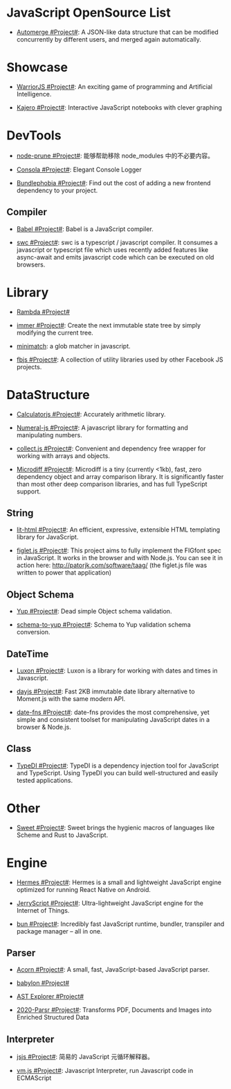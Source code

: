 # JavaScript OpenSource List

- [Automerge #Project#](https://github.com/automerge/automerge): A JSON-like data structure that can be modified concurrently by different users, and merged again automatically.

# Showcase

- [WarriorJS #Project#](https://github.com/olistic/warriorjs): An exciting game of programming and Artificial Intelligence.

- [Kajero #Project#](https://github.com/JoelOtter/kajero): Interactive JavaScript notebooks with clever graphing

# DevTools

- [node-prune #Project#](https://github.com/tj/node-prune): 能够帮助移除 node_modules 中的不必要内容。

- [Consola #Project#](https://github.com/nuxt/consola): Elegant Console Logger

- [Bundlephobia #Project#](https://github.com/pastelsky/bundlephobia): Find out the cost of adding a new frontend dependency to your project.

## Compiler

- [Babel #Project#](https://babeljs.io/): Babel is a JavaScript compiler.

- [swc #Project#](https://swc.rs/): swc is a typescript / javascript compiler. It consumes a javascript or typescript file which uses recently added features like async-await and emits javascript code which can be executed on old browsers.

# Library

- [Rambda #Project#](http://ramdajs.com/0.22.1/index.html)

- [immer #Project#](https://github.com/mweststrate/immer): Create the next immutable state tree by simply modifying the current tree.

- [minimatch](https://github.com/isaacs/minimatch): a glob matcher in javascript.

- [fbjs #Project#](https://github.com/facebook/fbjs): A collection of utility libraries used by other Facebook JS projects.

# DataStructure

- [Calculatorjs #Project#](https://github.com/fzred/calculatorjs): Accurately arithmetic library.

- [Numeral-js #Project#](https://github.com/adamwdraper/Numeral-js): A javascript library for formatting and manipulating numbers.

- [collect.js #Project#](https://github.com/ecrmnn/collect.js): Convenient and dependency free wrapper for working with arrays and objects.

- [Microdiff #Project#](https://github.com/AsyncBanana/microdiff): Microdiff is a tiny (currently <1kb), fast, zero dependency object and array comparison library. It is significantly faster than most other deep comparison libraries, and has full TypeScript support.

## String

- [lit-html #Project#](https://github.com/Polymer/lit-html): An efficient, expressive, extensible HTML templating library for JavaScript.

- [figlet.js #Project#](https://github.com/patorjk/figlet.js): This project aims to fully implement the FIGfont spec in JavaScript. It works in the browser and with Node.js. You can see it in action here: http://patorjk.com/software/taag/ (the figlet.js file was written to power that application)

## Object Schema

- [Yup #Project#](https://github.com/jquense/yup): Dead simple Object schema validation.

- [schema-to-yup #Project#](https://github.com/kristianmandrup/schema-to-yup): Schema to Yup validation schema conversion.

## DateTime

- [Luxon #Project#](https://github.com/moment/luxon): Luxon is a library for working with dates and times in Javascript.

- [dayjs #Project#](https://github.com/xx45/dayjs): Fast 2KB immutable date library alternative to Moment.js with the same modern API.

- [date-fns #Project#](https://date-fns.org/): date-fns provides the most comprehensive, yet simple and consistent toolset for manipulating JavaScript dates in a browser & Node.js.

## Class

- [TypeDI #Project#](https://github.com/typestack/typedi): TypeDI is a dependency injection tool for JavaScript and TypeScript. Using TypeDI you can build well-structured and easily tested applications.

# Other

- [Sweet #Project#](https://www.sweetjs.org/): Sweet brings the hygienic macros of languages like Scheme and Rust to JavaScript.

# Engine

- [Hermes #Project#](https://github.com/facebook/hermes): Hermes is a small and lightweight JavaScript engine optimized for running React Native on Android.

- [JerryScript #Project#](https://github.com/jerryscript-project/jerryscript): Ultra-lightweight JavaScript engine for the Internet of Things.

- [bun #Project#](https://github.com/Jarred-Sumner/bun): Incredibly fast JavaScript runtime, bundler, transpiler and package manager – all in one.

## Parser

- [Acorn #Project#](https://github.com/ternjs/acorn): A small, fast, JavaScript-based JavaScript parser.

- [babylon #Project#](https://github.com/babel/babylon)

- [AST Explorer #Project#](https://astexplorer.net/)

- [2020-Parsr #Project#](https://github.com/axa-group/Parsr): Transforms PDF, Documents and Images into Enriched Structured Data

## Interpreter

- [jsjs #Project#](https://github.com/bramblex/jsjs): 简易的 JavaScript 元循环解释器。

- [vm.js #Project#](https://github.com/axetroy/vm.js): Javascript Interpreter, run Javascript code in ECMAScript
